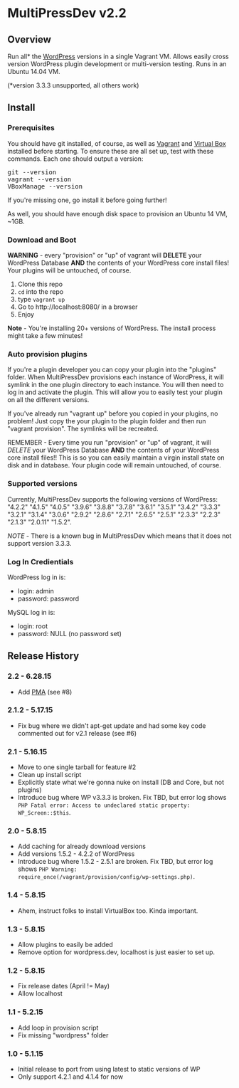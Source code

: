 # MultiPressDev v2.2

## Overview

Run all* the [WordPress](https://wordpress.org) versions in a single
Vagrant VM. Allows easily cross version WordPress plugin development or
multi-version testing.  Runs in an Ubuntu 14.04 VM.

(*version 3.3.3 unsupported, all others work)

## Install

### Prerequisites

You should have git installed, of course, as well as
[Vagrant](https://www.vagrantup.com/) and [Virtual Box](https://www.virtualbox.org/) installed
before starting. To ensure these are all set up, test with these commands.  Each one
should output a version:

<pre>git --version
vagrant --version
VBoxManage --version</pre>

If you're missing one, go install it before going further!

As well, you should have enough disk space to provision an Ubuntu 14 VM, ~1GB.

### Download and Boot

**WARNING** - every "provision" or "up" of vagrant will **DELETE** your WordPress
Database **AND** the contents of your WordPress core install files! Your plugins
will be untouched, of course.

1. Clone this repo
1. `cd` into the repo
1. type `vagrant up`
1. Go to http://localhost:8080/ in a browser
1. Enjoy

**Note** - You're installing 20+ versions of WordPress.  The install process might
 take a few minutes!

### Auto provision plugins

If you're a plugin developer you can copy your plugin into the "plugins" folder.  When
MultiPressDev provisions each instance of WordPress, it will symlink in the one plugin
directory to each instance.  You will then need to log in and activate the plugin.  This will
allow you to easily test your plugin on all the different versions.

If you've already run "vagrant up" before you copied in your plugins, no problem!  Just copy
the your plugin to the plugin folder and then run "vagrant provision".  The symlinks will
be recreated.

REMEMBER - Every time you run "provision" or "up" of vagrant, it will *DELETE* your
WordPress Database **AND** the contents of your WordPress core install files!! This is
so you can easily maintain a virgin install state on disk and in database. Your plugin
code will remain untouched, of course.

### Supported versions

Currently, MultiPressDev supports the following versions of WordPress: "4.2.2" "4.1.5" "4.0.5" "3.9.6" "3.8.8" "3.7.8" "3.6.1" "3.5.1" "3.4.2" "3.3.3" "3.2.1" "3.1.4" "3.0.6" "2.9.2" "2.8.6" "2.7.1" "2.6.5" "2.5.1" "2.3.3" "2.2.3" "2.1.3" "2.0.11" "1.5.2".

*NOTE* - There is a known bug in MultiPressDev which means that it does not
support version 3.3.3.

### Log In Credientials

WordPress log in is:
* login: admin
* password: password

MySQL log in is:
* login: root
* password: NULL (no password set)

## Release History

### 2.2 - 6.28.15
* Add [PMA](http://www.phpmyadmin.net/) (see #8)

### 2.1.2 - 5.17.15
* Fix bug where we didn't apt-get update and had some key code commented out for v2.1 release (see #6)

### 2.1 - 5.16.15
* Move to one single tarball for feature #2
* Clean up install script
* Explicitly state what we're gonna nuke on install (DB and Core, but not plugins)
* Introduce bug where WP v3.3.3 is broken. Fix TBD, but error log shows <code>PHP Fatal error:  Access to undeclared static property: WP_Screen::$this</code>.

### 2.0 - 5.8.15
* Add caching for already download versions
* Add versions 1.5.2 - 4.2.2 of WordPress
* Introduce bug where 1.5.2  - 2.5.1 are broken. Fix TBD, but error log shows <code>PHP Warning:  require_once(/vagrant/provision/config/wp-settings.php)</code>.

### 1.4 - 5.8.15
* Ahem, instruct folks to install VirtualBox too.  Kinda important.

### 1.3 - 5.8.15
* Allow plugins to easily be added
* Remove option for wordpress.dev, localhost is just easier to set up.

### 1.2 - 5.8.15
* Fix release dates (April != May)
* Allow localhost

### 1.1 - 5.2.15
* Add loop in provision script
* Fix missing "wordpress" folder

### 1.0 - 5.1.15
* Initial release to port from using latest to static versions of WP
* Only support 4.2.1 and 4.1.4 for now
